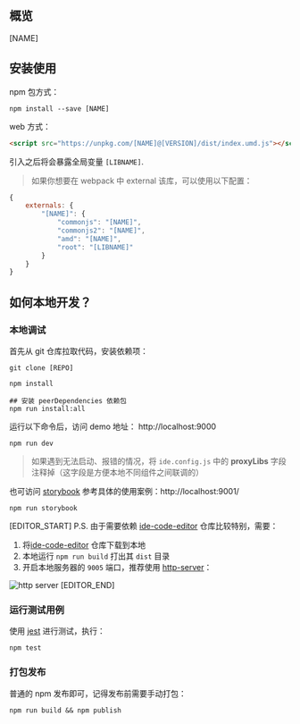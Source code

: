 ## 概览

[NAME]

## 安装使用

npm 包方式：
```shell
npm install --save [NAME]
```

web 方式：
```html
<script src="https://unpkg.com/[NAME]@[VERSION]/dist/index.umd.js"></script>
```
引入之后将会暴露全局变量 `[LIBNAME]`.

> 如果你想要在 webpack 中 external 该库，可以使用以下配置：
```js
{
    externals: {
        "[NAME]": {
            "commonjs": "[NAME]",
            "commonjs2": "[NAME]",
            "amd": "[NAME]",
            "root": "[LIBNAME]"
        }
    }
}
```

## 如何本地开发？

### 本地调试

首先从 git 仓库拉取代码，安装依赖项：
```shell
git clone [REPO]

npm install

## 安装 peerDependencies 依赖包
npm run install:all
```

运行以下命令后，访问 demo 地址： http://localhost:9000
```shell
npm run dev
```
> 如果遇到无法启动、报错的情况，将 `ide.config.js` 中的 **proxyLibs** 字段注释掉（这字段是方便本地不同组件之间联调的）

也可访问 [storybook](https://github.com/storybooks/storybook) 参考具体的使用案例：http://localhost:9001/
```shell
npm run storybook
```
[EDITOR_START]
P.S. 由于需要依赖 [ide-code-editor](https://github.com/one-gourd/ide-code-editor) 仓库比较特别，需要：
 1. 将[ide-code-editor](https://github.com/one-gourd/ide-code-editor) 仓库下载到本地
 2. 本地运行 `npm run build` 打出其 `dist` 目录
 3. 开启本地服务器的 `9005` 端口，推荐使用 [http-server](https://www.npmjs.com/package/http-server)：

![http server](https://ws3.sinaimg.cn/large/006tNc79ly1fz6cheyqhvj30jj03kaai.jpg)
[EDITOR_END]

### 运行测试用例

使用 [jest](https://jestjs.io) 进行测试，执行：

```shell
npm test
```

### 打包发布

普通的 npm 发布即可，记得发布前需要手动打包：

```shell
npm run build && npm publish
```


